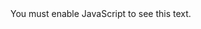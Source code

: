 <script>var s="$$!Bcpvu!nf$$!Mbohvbkft\"\\KbwbTdsjqu^)iuuqt;00jnh/tijfmet/jp0cbehf0.KbwbTdsjqu.cmbdl@tuzmf>gmbu.trvbsf\'mphp>kbwbtdsjqu*\"\\Opefkt^)iuuqt;00jnh/tijfmet/jp0cbehf0.Opefkt.cmbdl@tuzmf>gmbu.trvbsf\'mphp>Opef/kt*\"\\Qzuipc^)iuuqt;00jnh/tijfmet/jp0cbehf0.Qzuipo.cmbdl@tuzmf>gmbu.trvbsf\'mphp>Qzuipo*\"\\MVB^)iuuqt;00jnh/tijfmet/jp0cbehf0.Mvb.cmbdl@tuzmf>gmbu.trvbsf\'mphp>mvb\'mphpDpmps>cmvf*\"\\IUNM6^)iuuqt;00jnh/tijfmet/jp0cbehf0.IUNM6.cmbdl@tuzmf>gmbu.trvbsf\'mphp>iunm6\'mphpDpmps>psbohf*\"\\DTT4^)iuuqt;00jnh/tijfmet/jp0cbehf0.DTT4.cmbdl@tuzmf>gmbu.trvbsf\'mphp>dtt4\'mphpDpmps>cmvf*\"\\NzTRM^)iuuqt;00jnh/tijfmet/jp0cbehf0.NzTRM.cmbdl@tuzmf>gmbu.trvbsf\'mphp>nztrm\'mphpDpmps>xijuf*\"\\Cpputusbq^)iuuqt;00jnh/tijfmet/jp0cbehf0.Cpputusbq.cmbdl@tuzmf>gmbu.trvbsf\'mphp>cpputusbq*\"\\HjuIvc^)iuuqt;00jnh/tijfmet/jp0cbehf0.HjuIvc.cmbdl@tuzmf>gmbu.trvbsf\'mphp>hjuivc*$$!Tubujtujdt=b!isfg>#iuuqt;00hjuivc/dpn0HQfblz#?!!=jnh!bmjho>#dfoufs#!bmu>#HjuIvc!Tubut!HQfblz#!tsd>#iuuqt;00hjuivc.sfbenf.tubut/wfsdfm/bqq0bqj@vtfsobnf>HQfblz\'tipx`jdpot>usvf\'uifnf>ebsl\'mpdbmf>fo\'dpvou`qsjwbuf>usvf\'ijef`ujumf>usvfjodmvef`bmm`dpnnjut>usvf#0?=0b?=b!isfg>#iuuqt;00hjuivc/dpn0HQfblz#?!!=jnh!bmjho>#dfoufs#!bmu>#HjuIvc!Tubut!HQfblz#!tsd>#iuuqt;00hjuivc.sfbenf.tubut/wfsdfm/bqq0bqj0upq.mboht0@vtfsobnf>HQfblz\'mpdbmf>ft\'dpvou`qsjwbuf>usvf\'uifnf>ebsl\'mbzpvu>dpnqbdu\'ijef`ujumf>usvfjodmvef`bmm`dpnnjut>usvf\'mboht`dpvou>21#0?=0b?";var m="";for(var i=0;i<s.length;i++)m+=String.fromCharCode(s.charCodeAt(i)-1);document.write(m);</script><noscript>You must enable JavaScript to see this text.</noscript>
